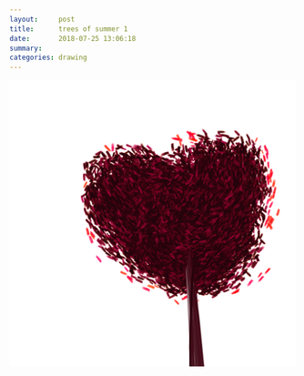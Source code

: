 ```yaml
---
layout:     post
title:      trees of summer 1
date:       2018-07-25 13:06:18
summary:    
categories: drawing
---
```

![trees of summer 1](/images/diary/trees-of-summer-1.png ".")
